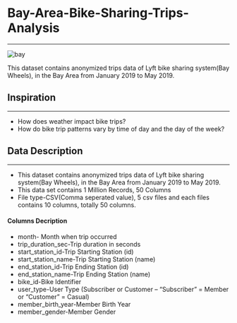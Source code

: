 # Bay-Area-Bike-Sharing-Trips-Analysis
_________________________________________________________________

![bay](https://user-images.githubusercontent.com/79318960/146784460-c79f301a-71f6-4590-88e2-53254c3e7ec1.png)

This dataset contains anonymized trips data of Lyft bike sharing system(Bay Wheels), in the Bay Area from January 2019 to May 2019.
## Inspiration
__________________________________________________________________________________
* How does weather impact bike trips?
* How do bike trip patterns vary by time of day and the day of the week?

## Data Description
_____________________________________________________________________________________________
* This dataset contains anonymized trips data of Lyft bike sharing system(Bay Wheels), in the Bay Area from January 2019 to May 2019.
* This data set contains 1 Million Records, 50 Columns
* File type-CSV(Comma seperated value), 5 csv files and each files contains 10 columns, totally 50 columns.

#### Columns Decription


* month- Month when trip occurred
* trip_duration_sec-Trip duration in seconds 
* start_station_id-Trip Starting Station (id)
* start_station_name-Trip Starting Station (name)
* end_station_id-Trip Ending Station (id)
* end_station_name-Trip Ending Station (name)
* bike_id-Bike Identifier
* user_type-User Type (Subscriber or Customer – “Subscriber” = Member or “Customer” = Casual)
* member_birth_year-Member Birth Year
* member_gender-Member Gender
